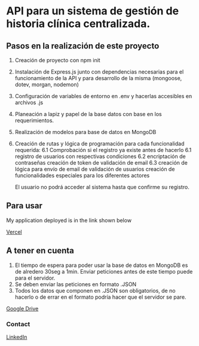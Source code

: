 # API para un sistema de gestión de historia clínica centralizada.

## Pasos en la realización de este proyecto

1. Creación de proyecto con npm init
2. Instalación de Express.js junto con dependencias necesarias para el funcionamiento de la API y para desarrollo de la misma (mongoose, dotev, morgan, nodemon)
3. Configuración de variables de entorno en .env y hacerlas accesibles en archivos .js
4. Planeación a lapiz y papel de la base datos con base en los requerimientos.
5. Realización de modelos para base de datos en MongoDB
6. Creación de rutas y lógica de programación para cada funcionalidad requerida:
   6.1 Comprobación si el registro ya existe antes de hacerlo
   6.1 registro de usuarios con respectivas condiciones
   6.2 encriptación de contraseñas
   creación de token de validación de email
   6.3 creación de lógica para envío de email de validación de usuarios
   creación de funcionalidades especiales para los diferentes actores

   El usuario no podrá acceder al sistema hasta que confirme su registro.

## Para usar

My application deployed is in the link shown below

[Vercel](https://instaya-frontend-beige.vercel.app/)

## A tener en cuenta

1. El tiempo de espera para poder usar la base de datos en MongoDB es de alredero 30seg a 1min. Enviar peticiones antes de este tiempo puede para el servidor.
2. Se deben enviar las peticiones en formato .JSON
3. Todos los datos que componen en .JSON son obligatorios, de no hacerlo o de errar en el formato podría hacer que el servidor se pare.

[Google Drive](https://drive.google.com/file/d/1y6WoCVnUTGplz7t54d1APP1JbgbVqISF/view?usp=share_linkiar)

### Contact

[LinkedIn](https://www.linkedin.com/in/camilocastell/)
